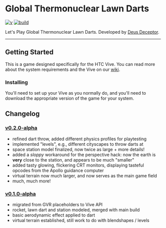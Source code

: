 
Global Thermonuclear Lawn Darts
===============================
[![v]][tag] 
[![build]][v0.2.0-alpha]

Let's Play Global Thermonuclear Lawn Darts.
Developed by [Deus Deceptor][site].

---

## Getting Started ##
This is a game designed specifically for the HTC Vive. 
You can read more about the system requirements and the Vive on our [wiki][].

### Installing ###
You'll need to set up your Vive as you normally do, 
and you'll need to download the appropriate version of the game for your system.

## Changelog ##
### [v0.2.0-alpha][] ###
- refined dart throw, added different physics profiles for playtesting
- implemented "levels", e.g., different cityscapes to throw darts at
- space station model finalized, now twice as large + more details!
- added a *sloppy* workaround for the perspective hack: 
  now the earth is **very** close to the station, and appears to be much "smaller"
- added tasty glowing, flickering CRT monitors, 
  displaying tasteful opcodes from the Apollo guidance computer
- virtual terrain now much larger, and now serves as the main game field
- much, much more!

### [v0.1.0-alpha][] ###
- migrated from GVR placeholders to Vive API
- rocket, lawn dart and station modeled, merged with main build
- basic aerodynamic effect applied to dart
- virtual terrain established, still work to do with blendshapes / levels

[v0.2.0-alpha]: <https://github.com/evan-erdos/thermonuclear-darts/releases/tag/v0.2.0-alpha/>
[v0.1.0-alpha]: <https://github.com/evan-erdos/thermonuclear-darts/releases/tag/v0.1.0-alpha/>

[site]: <http://google.com/>
[wiki]: <https://github.com/evan-erdos/thermonuclear-darts/wiki/>
[mit]: <http://img.shields.io/:license-MIT-blue.svg>
[license]: <http://bescott.mit-license.org>
[v]: <https://img.shields.io/badge/version-0.2.0-blue.svg>
[tag]: <https://github.com/evan-erdos/electric-darts/releases/>
[build]: <https://img.shields.io/badge/build-passing-brightgreen.svg>

